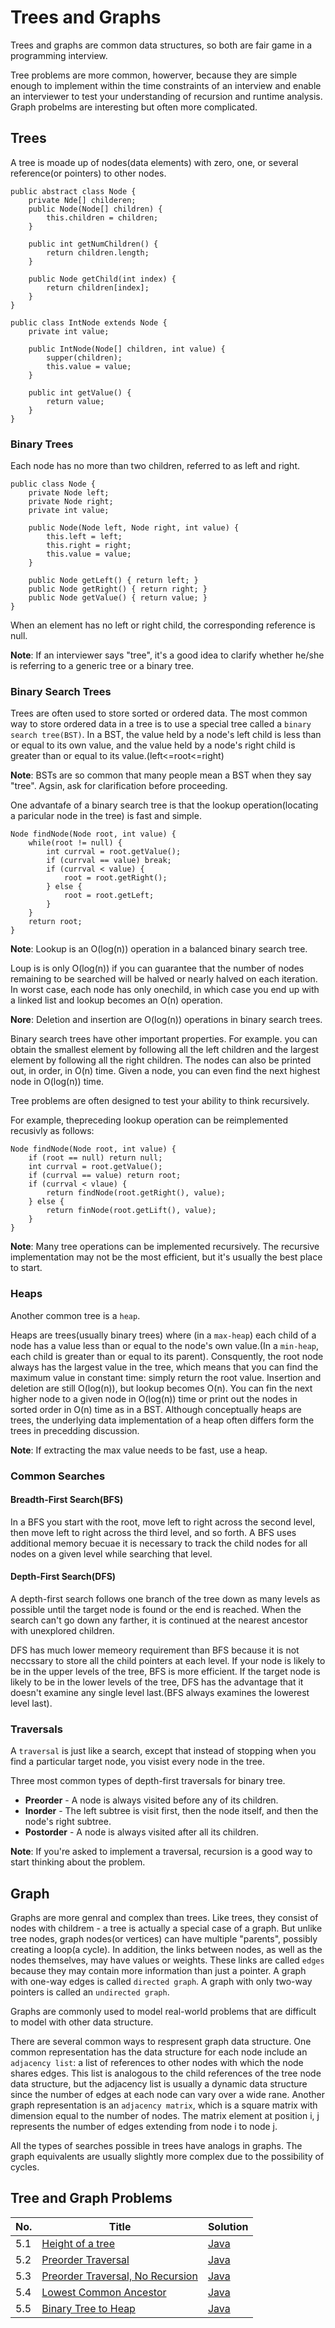 # Trees and Graphs

Trees and graphs are common data structures, so both are fair game in a programming interview.

Tree problems are more common, howerver, because they are simple enough to implement within the time constraints of an interview and enable an interviewer to test your understanding of recursion and runtime analysis.
Graph probelms are interesting but often more complicated.

## Trees

A tree is moade up of nodes(data elements) with zero, one, or several reference(or pointers) to other nodes.

    public abstract class Node {
        private Nde[] childeren;
        public Node(Node[] children) {
            this.children = children;
        }

        public int getNumChildren() {
            return children.length;
        }

        public Node getChild(int index) {
            return children[index];
        }
    }

    public class IntNode extends Node {
        private int value;

        public IntNode(Node[] children, int value) {
            supper(children);
            this.value = value;
        }
        
        public int getValue() {
            return value;
        }
    }

### Binary Trees

Each node has no more than two children, referred to as left and right.

    public class Node {
        private Node left;
        private Node right;
        private int value;

        public Node(Node left, Node right, int value) {
            this.left = left;
            this.right = right;
            this.value = value;
        }

        public Node getLeft() { return left; }
        public Node getRight() { return right; }
        public Node getValue() { return value; }
    }

When an element has no left or right child, the corresponding reference is null.

__Note__: If an interviewer says "tree", it's a good idea to clarify whether he/she is referring to a generic tree or a binary tree.

### Binary Search Trees

Trees are often used to store sorted or ordered data.
The most common way to store ordered data in a tree is to use a special tree called a `binary search tree(BST)`.
In a BST, the value held by a node's left child is less than or equal to its own value, and the value held by a node's right child is greater than or equal to its value.(left<=root<=right)

__Note__: BSTs are so common that many people mean a BST when they say "tree". Agsin, ask for clarification before proceeding.

One advantafe of a binary search tree is that the lookup operation(locating a paricular node in the tree) is fast and simple.

    Node findNode(Node root, int value) {
        while(root != null) {
            int currval = root.getValue();
            if (currval == value) break;
            if (currval < value) {
                root = root.getRight();
            } else {
                root = root.getLeft;
            }
        }
        return root;
    }

__Note__: Lookup is an O(log(n)) operation in a balanced binary search tree.

Loup is is only O(log(n)) if you can guarantee that the number of nodes remaining to be searched will be halved or nearly halved on each iteration.
In worst case, each node has only onechild, in which case you end up with a linked list and lookup becomes an O(n) operation.

__Nore__: Deletion and insertion are O(log(n)) operations in binary search trees.

Binary search trees have other important properties.
For example. you can obtain the smallest element by following all the left children and the largest element by following all the right children.
The nodes can also be printed out, in order, in O(n) time.
Given a node, you can even find the next highest node in O(log(n)) time.

Tree problems are often designed to test your ability to think recursively.

For example, thepreceding lookup operation can be reimplemented recusivly as follows:

    Node findNode(Node root, int value) {
        if (root == null) return null;
        int currval = root.getValue();
        if (currval == value) return root;
        if (currval < vlaue) {
            return findNode(root.getRight(), value);
        } else {
            return finNode(root.getLift(), value);
        }
    }

__Note__: Many tree operations can be implemented recursively. The recursive implementation may not be the most efficient, but it's usually the best place to start.

### Heaps

Another common tree is a `heap`.

Heaps are trees(usually binary trees) where (in a `max-heap`) each child of a node has a value less than or equal to the node's own value.(In a `min-heap`, each child is greater than or equal to its parent).
Consquently, the root node always has the largest value in the tree, which means that you can find the maximum value in constant time: simply return the root value.
Insertion and deletion are still O(log(n)), but lookup becomes O(n). You can fin the next higher node to a given node in O(log(n)) time or print out the nodes in sorted order in O(n) time as in a BST.
Although conceptually heaps are trees, the underlying data implementation of a heap often differs form the trees in precedding discussion.

__Note__: If extracting the max value needs to be fast, use a heap.

### Common Searches

#### Breadth-First Search(BFS)

In a BFS you start with the root, move left to right across the second level, then move left to right across the third level, and so forth.
A BFS uses additional memory becuae it is necessary to track the child nodes for all nodes on a given level while searching that level.

#### Depth-First Search(DFS)

A depth-first search follows one branch of the tree down as many levels as possible until the target node is found or the end is reached.
When the search can't go down any farther, it is continued at the nearest ancestor with unexplored children.

DFS has much lower memeory requirement than BFS because it is not neccssary to store all the child pointers at each level.
If your node is likely to be in the upper levels of the tree, BFS is more efficient.
If the target node is likely to be in the lower levels of the tree, DFS has the advantage that it doesn't examine any single level last.(BFS always examines the lowerest level last).

### Traversals

A `traversal` is just like a search, except that instead of stopping when you find a particular target node, you visist every node in the tree.

Three most common types of depth-first traversals for binary tree.

* __Preorder__ - A node is always visited before any of its children.
* __Inorder__ - The left subtree is visit first, then the node itself, and then the node's right subtree.
* __Postorder__ - A node is always visited after all its children.

__Note__: If you're asked to implement a traversal, recursion is a good way to start thinking about the problem.

## Graph

Graphs are more genral and complex than trees. Like trees, they consist of nodes with childrem - a tree is actually a special case of a graph.
But unlike tree nodes, graph nodes(or vertices) can have multiple "parents", possibly creating a loop(a cycle). In addition, the links between nodes, as well as the nodes themselves, may have values or weights. These links are called `edges` because they may contain more information than just a pointer.
A graph with one-way edges is called `directed graph`.
A graph with only two-way pointers is called an `undirected graph`.


Graphs are commonly used to model real-world problems that are difficult to model with other data structure.

There are several common ways to respresent graph data structure.
One common representation has the data structure for each node include an `adjacency list`: a list of references to other nodes with which the node shares edges. This list is analogous to the child references of the tree node data structure, but the adjacency list is usually a dynamic data structure since the number of edges at each node can vary over a wide rane.
Another graph representation is an `adjacency matrix`, which is a square matrix with dimension equal to the number of nodes. The matrix element at position i, j represents the number of edges extending from node i to node j.

All the types of searches possible in trees have analogs in graphs. The graph equivalents are usually slightly more complex due to the possibility of cycles.

## Tree and Graph Problems

|No.|Title|Solution|
|---|-----|--------|
|5.1|[Height of a tree](height-of-tree)|[Java](heiht-of-tree/HeightOfTree.java)|
|5.2|[Preorder Traversal](preorder-traversal)|[Java](preorder-traversal/PreorderTraversal.java)|
|5.3|[Preorder Traversal, No Recursion](preorder-traversal-no-recursion)|[Java](preorder-traversal-no-recursion/PreorderTraversalNoRecursion.java)|
|5.4|[Lowest Common Ancestor](lowest-common-ancestor)|[Java](lowest-common-ancestor/LowestCommonAncestor.java)|
|5.5|[Binary Tree to Heap](binary-to-heap)|[Java](binary-to-heap/BinaryToHeap.java)|
